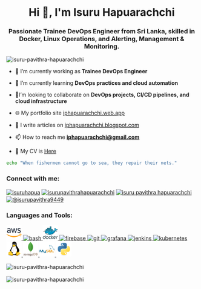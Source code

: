 <h1 align="center">Hi 👋, I'm Isuru Hapuarachchi</h1>
<h3 align="center">Passionate Trainee DevOps Engineer from Sri Lanka, skilled in Docker, Linux Operations, and Alerting, Management & Monitoring.</h3>

<p align="left"> <img src="https://komarev.com/ghpvc/?username=isuru-pavithra-hapuarachchi&label=Profile%20views&color=0e75b6&style=flat" alt="isuru-pavithra-hapuarachchi" /> </p>

- 🔭 I’m currently working as **Trainee DevOps Engineer**

- 🌱 I’m currently learning **DevOps practices and cloud automation**

- 👯I’m looking to collaborate on **DevOps projects, CI/CD pipelines, and cloud infrastructure**

- 🌐 My portfolio site [iphapuarachchi.web.app](https://iphapuarachchi.web.app)

- 📝 I write articles on [iphapuarachchi.blogspot.com](https://iphapuarachchi.blogspot.com/)

- 📫 How to reach me **iphapuarachchi@gmail.com**

- 📄 My CV is    [Here](https://iphapuarachchi.web.app/IsuruHapuarachchi.pdf)

```sh
echo "When fishermen cannot go to sea, they repair their nets."
```
<h3 align="left">Connect with me:</h3>
<p align="left">
<a href="https://twitter.com/isuruhapua" target="blank"><img align="center" src="https://raw.githubusercontent.com/rahuldkjain/github-profile-readme-generator/master/src/images/icons/Social/twitter.svg" alt="isuruhapua" height="30" width="40" /></a>
<a href="https://linkedin.com/in/isurupavithrahapuarachchi" target="blank"><img align="center" src="https://raw.githubusercontent.com/rahuldkjain/github-profile-readme-generator/master/src/images/icons/Social/linked-in-alt.svg" alt="isurupavithrahapuarachchi" height="30" width="40" /></a>
<a href="https://fb.com/isuru pavithra hapuarachchi" target="blank"><img align="center" src="https://raw.githubusercontent.com/rahuldkjain/github-profile-readme-generator/master/src/images/icons/Social/facebook.svg" alt="isuru pavithra hapuarachchi" height="30" width="40" /></a>
<a href="https://www.youtube.com/c/@isurupavithra9449" target="blank"><img align="center" src="https://raw.githubusercontent.com/rahuldkjain/github-profile-readme-generator/master/src/images/icons/Social/youtube.svg" alt="@isurupavithra9449" height="30" width="40" /></a>
</p>

<h3 align="left">Languages and Tools:</h3>
<p align="left"> <a href="https://aws.amazon.com" target="_blank" rel="noreferrer"> <img src="https://raw.githubusercontent.com/devicons/devicon/master/icons/amazonwebservices/amazonwebservices-original-wordmark.svg" alt="aws" width="40" height="40"/> </a> <a href="https://www.gnu.org/software/bash/" target="_blank" rel="noreferrer"> <img src="https://www.vectorlogo.zone/logos/gnu_bash/gnu_bash-icon.svg" alt="bash" width="40" height="40"/> </a> <a href="https://www.docker.com/" target="_blank" rel="noreferrer"> <img src="https://raw.githubusercontent.com/devicons/devicon/master/icons/docker/docker-original-wordmark.svg" alt="docker" width="40" height="40"/> </a> <a href="https://firebase.google.com/" target="_blank" rel="noreferrer"> <img src="https://www.vectorlogo.zone/logos/firebase/firebase-icon.svg" alt="firebase" width="40" height="40"/> </a> <a href="https://git-scm.com/" target="_blank" rel="noreferrer"> <img src="https://www.vectorlogo.zone/logos/git-scm/git-scm-icon.svg" alt="git" width="40" height="40"/> </a> <a href="https://grafana.com" target="_blank" rel="noreferrer"> <img src="https://www.vectorlogo.zone/logos/grafana/grafana-icon.svg" alt="grafana" width="40" height="40"/> </a> <a href="https://www.jenkins.io" target="_blank" rel="noreferrer"> <img src="https://www.vectorlogo.zone/logos/jenkins/jenkins-icon.svg" alt="jenkins" width="40" height="40"/> </a> <a href="https://kubernetes.io" target="_blank" rel="noreferrer"> <img src="https://www.vectorlogo.zone/logos/kubernetes/kubernetes-icon.svg" alt="kubernetes" width="40" height="40"/> </a> <a href="https://www.linux.org/" target="_blank" rel="noreferrer"> <img src="https://raw.githubusercontent.com/devicons/devicon/master/icons/linux/linux-original.svg" alt="linux" width="40" height="40"/> </a> <a href="https://www.mongodb.com/" target="_blank" rel="noreferrer"> <img src="https://raw.githubusercontent.com/devicons/devicon/master/icons/mongodb/mongodb-original-wordmark.svg" alt="mongodb" width="40" height="40"/> </a> <a href="https://www.mysql.com/" target="_blank" rel="noreferrer"> <img src="https://raw.githubusercontent.com/devicons/devicon/master/icons/mysql/mysql-original-wordmark.svg" alt="mysql" width="40" height="40"/> </a> <a href="https://www.python.org" target="_blank" rel="noreferrer"> <img src="https://raw.githubusercontent.com/devicons/devicon/master/icons/python/python-original.svg" alt="python" width="40" height="40"/> </a> </p>

<p><img align="center" src="https://github-readme-stats.vercel.app/api/top-langs?username=isuru-pavithra-hapuarachchi&show_icons=true&locale=en&layout=compact" alt="isuru-pavithra-hapuarachchi" /></p>

<p><img align="center" src="https://github-readme-streak-stats.herokuapp.com/?user=isuru-pavithra-hapuarachchi&" alt="isuru-pavithra-hapuarachchi" /></p>
